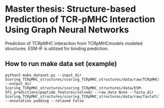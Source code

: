 # Master thesis: Structure-based Prediction of TCR-pMHC Interaction Using Graph Neural Networks
Prediction of TCRpMHC interaction from TCRpMHCmodels modeled structures. ESM-IF is utilized for binding prediction.

How to run make data set (example)
------------
    python3 make_dataset.py --input_dir Scoring_TCRpMHC_structures/scoring_TCRpMHC_structures/data/raw/TCRpMHCstructures/solved/ --output_dir Scoring_TCRpMHC_structures/scoring_TCRpMHC_structures/data/ESM-IF1_predictions/peptide_features/solved/ --raw_data None --fasta_dir Scoring_TCRpMHC_structures/scoring_TCRpMHC_structures/data/raw/fastafiles/solved_WT/ --annotation padding --relaxed False
